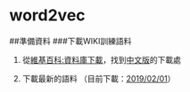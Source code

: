 # word2vec
##準備資料
###下載WIKI訓練語料
1. 從<a href='https://zh.wikipedia.org/wiki/Wikipedia:%E6%95%B0%E6%8D%AE%E5%BA%93%E4%B8%8B%E8%BD%BD'>維基百科:資料庫下載</a>，找到<a href='https://dumps.wikimedia.org/zhwiki/'>中文版</a>的下載處

2. 下載最新的語料 （目前下載：<a href='https://dumps.wikimedia.org/zhwiki/20190201/zhwiki-20190201-pages-articles-multistream.xml.bz2'>2019/02/01</a>）
